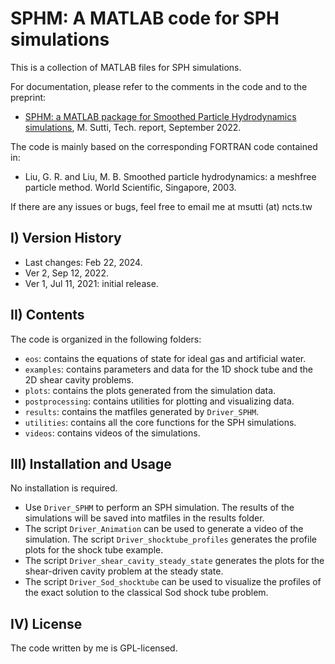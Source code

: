 # SPHM: A MATLAB code for SPH simulations

This is a collection of MATLAB files for SPH simulations.

For documentation, please refer to the comments in the code and to the preprint:

- [SPHM: a MATLAB package for Smoothed Particle Hydrodynamics simulations](https://arxiv.org/abs/2209.05189),
M. Sutti, Tech. report, September 2022.

The code is mainly based on the corresponding FORTRAN code contained in:

- Liu, G. R. and Liu, M. B. Smoothed particle hydrodynamics: a meshfree particle method. World Scientific, Singapore, 2003.

If there are any issues or bugs, feel free to email me at msutti (at) ncts.tw


## I) Version History

- Last changes: Feb 22, 2024.
- Ver 2, Sep 12, 2022.
- Ver 1, Jul 11, 2021: initial release.


## II) Contents

The code is organized in the following folders:
- `eos`: contains the equations of state for ideal gas and artificial water.
- `examples`: contains parameters and data for the 1D shock tube and the 2D shear cavity problems.
- `plots`: contains the plots generated from the simulation data.
- `postprocessing`: contains utilities for plotting and visualizing data.
- `results`: contains the matfiles generated by `Driver_SPHM`.
- `utilities`: contains all the core functions for the SPH simulations.
- `videos`: contains videos of the simulations.


## III) Installation and Usage

No installation is required.

- Use `Driver_SPHM` to perform an SPH simulation. The results of the simulations will be saved into matfiles in the results folder. 
- The script `Driver_Animation` can be used to generate a video of the simulation. The script `Driver_shocktube_profiles` generates the profile plots for the shock tube example.
- The script `Driver_shear_cavity_steady_state` generates the plots for the shear-driven cavity problem at the steady state.
- The script `Driver_Sod_shocktube` can be used to visualize the profiles of the exact solution to the classical Sod shock tube problem.


## IV) License

The code written by me is GPL-licensed.

